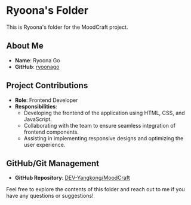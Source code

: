 # Ryoona's Folder

This is Ryoona's folder for the MoodCraft project.

## About Me

- **Name**: Ryoona Go
- **GitHub**: [ryoonago](https://github.com/ryoonago)

## Project Contributions

- **Role**: Frontend Developer
- **Responsibilities**:
  - Developing the frontend of the application using HTML, CSS, and JavaScript.
  - Collaborating with the team to ensure seamless integration of frontend components.
  - Assisting in implementing responsive designs and optimizing the user experience.

## GitHub/Git Management

- **GitHub Repository**: [DEV-Yangkong/MoodCraft](https://github.com/DEV-Yangkong/MoodCraft)


Feel free to explore the contents of this folder and reach out to me if you have any questions or suggestions!
